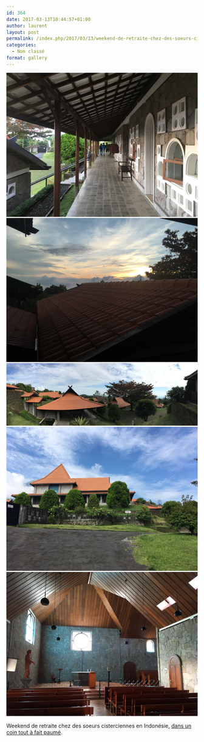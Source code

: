 ```yaml
---
id: 364
date: 2017-03-13T10:44:57+01:00
author: laurent
layout: post
permalink: /index.php/2017/03/13/weekend-de-retraite-chez-des-soeurs-cisterciennes/
categories:
  - Non classé
format: gallery
---
```

<img src="/images/2017/03/tumblr_omr1uxCj9h1uuvt0bo1_1280.jpg" />
<img src="/images/2017/03/tumblr_omr1uxCj9h1uuvt0bo4_1280.jpg" />
<img src="/images/2017/03/tumblr_omr1uxCj9h1uuvt0bo3_1280.jpg" />
<img src="/images/2017/03/tumblr_omr1uxCj9h1uuvt0bo5_1280.jpg" />
<img src="/images/2017/03/tumblr_omr1uxCj9h1uuvt0bo2_1280.jpg" />

Weekend de retraite chez des soeurs cisterciennes en Indonésie, [dans un coin tout à fait paumé](https://www.google.com.sg/maps/place/Pertapaan+Gedono/@-7.3719709,110.4629306,11.21z/data=!4m5!3m4!1s0x2e7a7bb4690db5a9:0x719f4aa46c2de8f7!8m2!3d-7.4052115!4d110.4698896). 